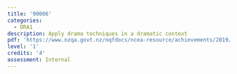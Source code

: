 ```yaml
---
title: '90006'
categories:
  - DRA1
description: Apply drama techniques in a dramatic context
pdf: 'https://www.nzqa.govt.nz/nqfdocs/ncea-resource/achievements/2019/as90006.pdf'
level: '1'
credits: '4'
assessment: Internal
---
```


